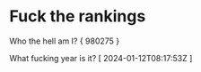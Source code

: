 # Fuck the rankings

Who the hell am I?
{ 980275 }

What fucking year is it?
[ 2024-01-12T08:17:53Z ]
